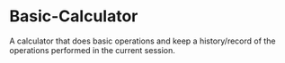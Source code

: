 # Basic-Calculator
A calculator that does basic operations and keep a history/record of the operations performed in the current session.
